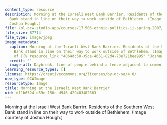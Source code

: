 ```yaml
---
content_type: resource
description: Morning at the Israeli West Bank Barrier. Residents of the Southern West
  Bank stand in line on their way to work outside of Bethlehem. (Image courtesy of
  Joshua Hough.)
file: /ol-ocw-studio-app/courses/17-506-ethnic-politics-ii-spring-2007/d11b6524d59e150cd946429403482663_17-506s07.jpg
file_size: 87714
file_type: image/jpeg
image_metadata:
  caption: Morning at the Israeli West Bank Barrier. Residents of the Southern West
    Bank stand in line on their way to work outside of Bethlehem. (Image courtesy
    of {{% resource_link "4064dc50-35ce-4651-82d4-73e721bee995" "Joshua Hough" %}}.)
  credit: ''
  image-alt: Daybreak, line of people behind a fence adjacent to cement wall.
learning_resource_types: []
license: https://creativecommons.org/licenses/by-nc-sa/4.0/
ocw_type: OCWImage
resourcetype: Image
title: Morning at the Israeli West Bank Barrier
uid: d11b6524-d59e-150c-d946-429403482663
---
```

Morning at the Israeli West Bank Barrier. Residents of the Southern West Bank stand in line on their way to work outside of Bethlehem. (Image courtesy of Joshua Hough.)